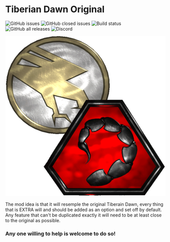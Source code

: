 # Tiberian Dawn Original

![GitHub issues](https://img.shields.io/github/issues-raw/koyk/Tiberian-Dawn-Original?color=red&label=Open%20Issues)
![GitHub closed issues](https://img.shields.io/github/issues-closed/koyk/Tiberian-Dawn-Original?label=Closed%20Issues&style=flat)
![Build status](https://travis-ci.com/KOYK/Tiberian-Dawn-Original.svg?branch=master)
![GitHub all releases](https://img.shields.io/github/downloads/koyk/Tiberian-Dawn-Original/total?color=green&label=Downloads)
![Discord](https://img.shields.io/discord/573807529243443210?color=blue&label=Discord&logo=Discord)

<p align="center">
  <img alig src="packaging/artwork/icon_512x512.png?raw=true" />
</p>

The mod idea is that it will resemple the original Tiberain Dawn, every thing that is EXTRA will and should be added as an option and set off by default. Any feature that can't be duplicated exactly it will need to be at least close to the original as possible.

 ### Any one willing to help is welcome to do so!

